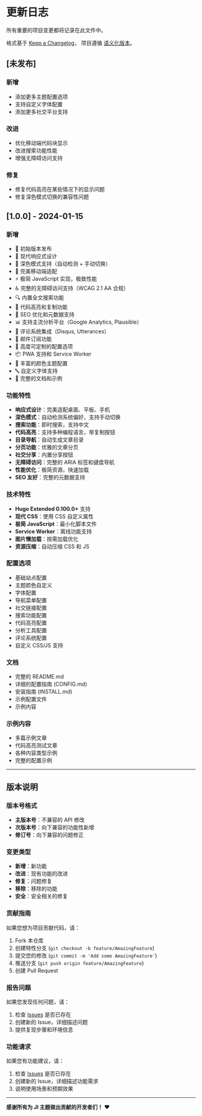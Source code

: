 # 更新日志

所有重要的项目变更都将记录在此文件中。

格式基于 [Keep a Changelog](https://keepachangelog.com/zh-CN/1.0.0/)，
项目遵循 [语义化版本](https://semver.org/lang/zh-CN/)。

## [未发布]

### 新增
- 添加更多主题配置选项
- 支持自定义字体配置
- 添加更多社交平台支持

### 改进
- 优化移动端代码块显示
- 改进搜索功能性能
- 增强无障碍访问支持

### 修复
- 修复代码高亮在某些情况下的显示问题
- 修复深色模式切换的兼容性问题

## [1.0.0] - 2024-01-15

### 新增
- 🎉 初始版本发布
- 🎨 现代响应式设计
- 🌙 深色模式支持（自动检测 + 手动切换）
- 📱 完美移动端适配
- ⚡ 极简 JavaScript 实现，极致性能
- ♿ 完整的无障碍访问支持（WCAG 2.1 AA 合规）
- 🔍 内置全文搜索功能
- 📝 代码高亮和复制功能
- 🎯 SEO 优化和元数据支持
- 📊 支持主流分析平台（Google Analytics, Plausible）
- 💬 评论系统集成（Disqus, Utterances）
- 📧 邮件订阅功能
- 🔧 高度可定制的配置选项
- 📦 PWA 支持和 Service Worker
- 🎨 丰富的颜色主题配置
- 🔤 自定义字体支持
- 📄 完整的文档和示例

### 功能特性
- **响应式设计**：完美适配桌面、平板、手机
- **深色模式**：自动检测系统偏好，支持手动切换
- **搜索功能**：即时搜索，支持中文
- **代码高亮**：支持多种编程语言，带复制按钮
- **目录导航**：自动生成文章目录
- **分页功能**：优雅的文章分页
- **社交分享**：内置分享按钮
- **无障碍访问**：完整的 ARIA 标签和键盘导航
- **性能优化**：极简资源，快速加载
- **SEO 友好**：完整的元数据支持

### 技术特性
- **Hugo Extended 0.100.0+** 支持
- **现代 CSS**：使用 CSS 自定义属性
- **极简 JavaScript**：最小化脚本文件
- **Service Worker**：离线功能支持
- **图片懒加载**：按需加载优化
- **资源压缩**：自动压缩 CSS 和 JS

### 配置选项
- 基础站点配置
- 主题颜色自定义
- 字体配置
- 导航菜单配置
- 社交链接配置
- 搜索功能配置
- 代码高亮配置
- 分析工具配置
- 评论系统配置
- 自定义 CSS/JS 支持

### 文档
- 完整的 README.md
- 详细的配置指南 (CONFIG.md)
- 安装指南 (INSTALL.md)
- 示例配置文件
- 示例内容

### 示例内容
- 多篇示例文章
- 代码高亮测试文章
- 各种内容类型示例
- 完整的配置示例

---

## 版本说明

### 版本号格式
- **主版本号**：不兼容的 API 修改
- **次版本号**：向下兼容的功能性新增
- **修订号**：向下兼容的问题修正

### 变更类型
- **新增**：新功能
- **改进**：现有功能的改进
- **修复**：问题修复
- **移除**：移除的功能
- **安全**：安全相关的修复

### 贡献指南
如果您想为项目贡献代码，请：

1. Fork 本仓库
2. 创建特性分支 (`git checkout -b feature/AmazingFeature`)
3. 提交您的修改 (`git commit -m 'Add some AmazingFeature'`)
4. 推送分支 (`git push origin feature/AmazingFeature`)
5. 创建 Pull Request

### 报告问题
如果您发现任何问题，请：

1. 检查 [Issues](https://github.com/jizuiba/JI/issues) 是否已存在
2. 创建新的 Issue，详细描述问题
3. 提供复现步骤和环境信息

### 功能请求
如果您有功能建议，请：

1. 检查 [Issues](https://github.com/jizuiba/JI/issues) 是否已存在
2. 创建新的 Issue，详细描述功能需求
3. 说明使用场景和预期效果

---

**感谢所有为 JI 主题做出贡献的开发者们！** ❤️
